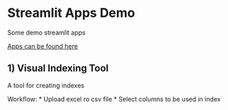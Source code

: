 # Streamlit Apps Demo
Some demo streamlit apps

[Apps can be found here](https://si-data-sl-apps-demo.streamlit.app/)

## 1) Visual Indexing Tool

A tool for creating indexes

Workflow:
    * Upload excel ro csv file
    * Select columns to be used in index
